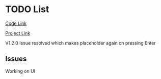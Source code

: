 # TODO List

[Code Link](https://codequotient.com/project/getProject?uniqueId=3p34g896sokht51mfv&userId=5efd4e6d9e055d7987c7c13d)

[Project Link](https://s12-3p34g896sokht51mfi-3p34g896sokht51mfv.web.codequotient.com)


V1.2.0 Issue resolved which makes placeholder again on pressing Enter


## Issues

Working on UI


